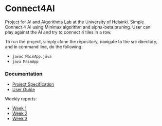 # Connect4AI

Project for AI and Algorithms Lab at the University of Helsinki. Simple Connect 4 AI using Minimax algorithm and alpha-beta pruning. User can play against the AI and try to connect 4 tiles in a row.

To run the project, simply clone the repository, navigate to the src directory, and in command line, do the following:
* ```javac MainApp.java```
* ```java MainApp```

### Documentation

- [Project Specification](./documentation/ProjectSpecification.md)
- [User Guide](./documentation/UserGuide.md)

Weekly reports:
- [Week 1](./documentation/Week1Report.md)
- [Week 2](./documentation/Week2Report.md)
- [Week 3](./documentation/Week3Report.md)